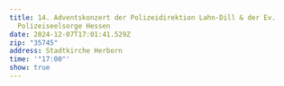 ```yaml
---
title: 14. Adventskonzert der Polizeidirektion Lahn-Dill & der Ev.
  Polizeiseelsorge Hessen
date: 2024-12-07T17:01:41.529Z
zip: "35745"
address: Stadtkirche Herborn
time: '"17:00"'
show: true
---
```

